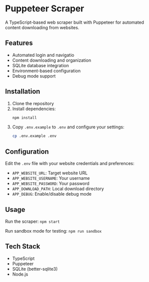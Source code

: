 # Puppeteer Scraper

A TypeScript-based web scraper built with Puppeteer for automated content downloading from websites.

## Features

- Automated login and navigatio
- Content downloading and organization
- SQLite database integration
- Environment-based configuration
- Debug mode support

## Installation

1. Clone the repository
2. Install dependencies:
   ```bash
   npm install
   ```
3. Copy `.env.example` to `.env` and configure your settings:
   ```bash
   cp .env.example .env
   ```

## Configuration

Edit the `.env` file with your website credentials and preferences:

- `APP_WEBSITE_URL`: Target website URL
- `APP_WEBSITE_USERNAME`: Your username
- `APP_WEBSITE_PASSWORD`: Your password
- `APP_DOWNLOAD_PATH`: Local download directory
- `APP_DEBUG`: Enable/disable debug mode

## Usage

Run the scraper:
```npm start```

Run sandbox mode for testing:
```npm run sandbox```

## Tech Stack

- TypeScript
- Puppeteer
- SQLite (better-sqlite3)
- Node.js